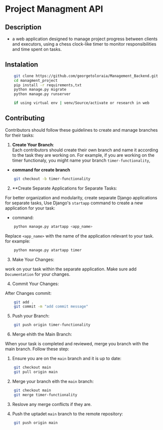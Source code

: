 # Project Managment API

## Description
- a web application designed to manage project progress between clients and executors, using a chess clock-like timer to monitor responsibilities and time spent on tasks.

## Instalation

```bash
    git clone https://github.com/georgetoloraia/Management_Backend.git
    cd managment_project
    pip install -r requirements,txt
    python manage.py migrate
    python manage.py runserver

    if using virtual env | venv/Source/activate or research in web
```

## Contributing
Contributors should follow these guidelines to create and manage branches for their tasks:

1. **Create Your Branch**:  
Each contributors should create their own branch and name it according to the task they are working on. For example, if you are working on the timer functionaly, you might name your branch `timer-functionality`,
- **command for create branch**
```bash
    git checkout -b timer-functionality
```

2. **Create Separate Applications for Separate Tasks:

For better organization and modularity, create separate Django applications for separate tasks, Use Django's `startapp` command to create a new application for your task:

- command:

```bash
    python manage.py atartapp <app_name>
```
Replace `<app_name>` with the name of the application relevant to your task. for example:
```bash
    python manage.py atartapp timer
```

3. Make Your Changes:

work on your task within the separate application. Make sure add `Documentation` for your changes.

4. Commit Your Changes:

After Changes commit:

```bash
    git add .
    git commit -m "add commit message"
```

5. Push your Branch:

```bash
    git push origin timer-functionality
```

6. Merge ehith the Main Branch:

When your task is completed and reviewed, merge you branch with the main branch. Follow these step:

1. Ensure you are on the `main` branch and it is up to date:

```bash
    git checkout main
    git pull origin main
```

2. Merge your branch eith the `main` branch:

```bash
    git checkout main
    git merge timer-functionality
```

3. Reslove any merge conflicts if they are.

4. Push the uptadet `main` branch to the remote repository:

```bash
    git push origin main
```
